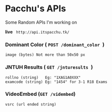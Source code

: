 # Pacchu's APIs

Some Random APIs I'm working on

**live** ``` http://api.itspacchu.tk/```

### Dominant Color ( ```POST /dominant_color ```)

    image (bytes) Not more than 50x50 px

### JNTUH Results ( ```GET /jnturesults ```)

    rollno (string)   Eg: "1XAG1A0XXX" 
    examcode (string) Eg: "1454" for 3-1 R18 Exams 
    
### VideoEmbed (``` GET /vidembed ```)
    vsrc (url ended string) 
    
    
    
